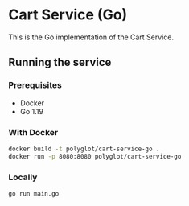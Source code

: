 # Cart Service (Go)

This is the Go implementation of the Cart Service.

## Running the service

### Prerequisites
- Docker
- Go 1.19

### With Docker
```bash
docker build -t polyglot/cart-service-go .
docker run -p 8080:8080 polyglot/cart-service-go
```

### Locally
```bash
go run main.go
```
